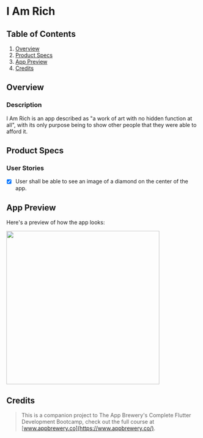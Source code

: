# I Am Rich

## Table of Contents
1. [Overview](#Overview)
2. [Product Specs](#Product-Specs)
3. [App Preview](#App-Preview)
4. [Credits](#Credits)

## Overview
### Description

I Am Rich is an app described as "a work of art with no hidden function at all", with its only purpose being to show other people that they were able to afford it.

## Product Specs
### User Stories

- [x] User shall be able to see an image of a diamond on the center of the app.

## App Preview

Here's a preview of how the app looks:

<img src="https://user-images.githubusercontent.com/35745973/83728277-1ec7b400-a5fb-11ea-8a51-12636e80f1bb.png" width=400>

## Credits

>This is a companion project to The App Brewery's Complete Flutter Development Bootcamp, check out the full course at [www.appbrewery.co](https://www.appbrewery.co/).
